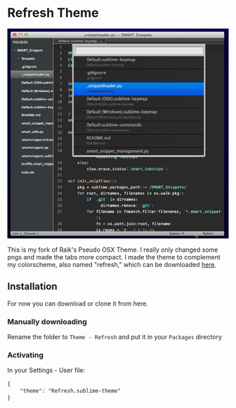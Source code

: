 # Refresh Theme
![Refresh Theme](https://github.com/Boundincode/st2-refresh-theme/raw/master/screenshot.png)

This is my fork of Raik's Pseudo OSX Theme.  I really only changed some pngs and made the tabs more compact.
I made the theme to complement my colorscheme, also named "refresh," which can be downloaded [here](https://gist.github.com/1657493).

## Installation

For now you can download or clone it from here.

### Manually downloading
Rename the folder to `Theme - Refresh` and put it in your `Packages` directory

### Activating
In your Settings - User file:

    {
        "theme": "Refresh.sublime-theme"
    }